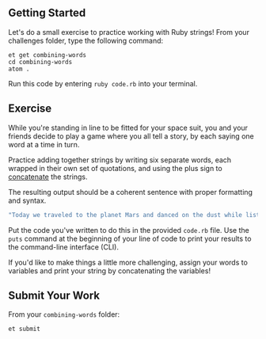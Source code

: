 ## Getting Started

Let's do a small exercise to practice working with Ruby strings! From your challenges folder, type the following command:

```
et get combining-words
cd combining-words
atom .
```

Run this code by entering `ruby code.rb` into your terminal.  

## Exercise

While you're standing in line to be fitted for your space suit, you and your friends decide to play a game where you all tell a story, by each saying one word at a time in turn.

Practice adding together strings by writing six separate words, each wrapped in their own set of quotations, and using the plus sign to [concatenate](http://www.dictionary.com/browse/concatenate?s=t) the strings.

The resulting output should be a coherent sentence with proper formatting and syntax.

```ruby
"Today we traveled to the planet Mars and danced on the dust while listening to classic music."
```

Put the code you've written to do this in the provided `code.rb` file. Use the `puts` command at the beginning of your line of code to print your results to the command-line interface (CLI).

If you'd like to make things a little more challenging, assign your words to variables and print your string by concatenating the variables!

## Submit Your Work

From your `combining-words` folder:

```
et submit
```
